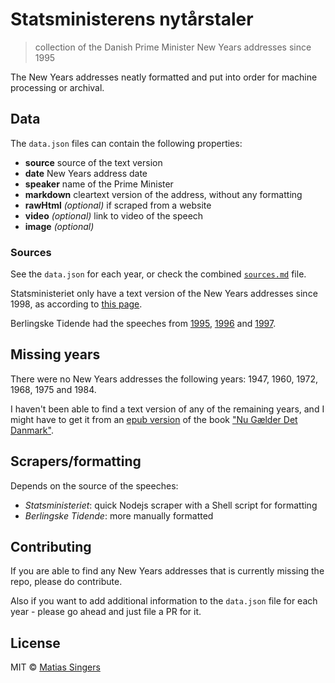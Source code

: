 # Statsministerens nytårstaler
> collection of the Danish Prime Minister New Years addresses since 1995

The New Years addresses neatly formatted and put into order for machine processing or archival.

## Data
The `data.json` files can contain the following properties:
- **source** source of the text version
- **date** New Years address date
- **speaker** name of the Prime Minister
- **markdown** cleartext version of the address, without any formatting
- **rawHtml** *(optional)* if scraped from a website
- **video** *(optional)* link to video of the speech
- **image** *(optional)*


### Sources
See the `data.json` for each year, or check the combined [`sources.md`](sources.md) file.

Statsministeriet only have a text version of the New Years addresses since 1998, as according to [this page](http://www.stm.dk/_a_1612.html).

Berlingske Tidende had the speeches from [1995](http://www.b.dk/danmark/statsministerens-nytaarstale-1995), [1996](http://www.b.dk/danmark/statsministerens-nytaarstale-1996) and [1997](http://www.b.dk/danmark/statsministerens-nytaarstale-1997).

## Missing years
There were no New Years addresses the following years: 1947, 1960, 1972, 1968, 1975 and 1984.

I haven't been able to find a text version of any of the remaining years, and I might have to get it from an [epub version](https://itunes.apple.com/dk/book/nu-g-lder-det-danmark!-statsministrenes/id482910111) of the book ["Nu Gælder Det Danmark"](http://www.nytaarstale.dk/).

## Scrapers/formatting
Depends on the source of the speeches:
- *Statsministeriet*: quick Nodejs scraper with a Shell script for formatting
- *Berlingske Tidende*: more manually formatted

## Contributing
If you are able to find any New Years addresses that is currently missing the repo, please do contribute.

Also if you want to add additional information to the `data.json` file for each year - please go ahead and just file a PR for it.

## License

MIT © [Matias Singers](http://mts.io)
